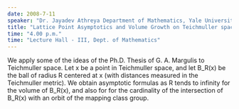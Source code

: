 ```yaml
---
date: 2008-7-11
speaker: "Dr. Jayadev Athreya Department of Mathematics, Yale University"
title: "Lattice Point Asymptotics and Volume Growth on Teichmuller space"
time: "4.00 p.m." 
time: "Lecture Hall - III, Dept. of Mathematics"
---
```

We apply some of the ideas of the Ph.D. Thesis of G. A. Margulis to
Teichmuller space. Let x be a point in Teichmuller space, and let
B_R(x) be the ball of radius R centered at x (with distances measured
in the Teichmuller metric). We obtain asymptotic formulas as R tends
to infinity for the volume of B_R(x), and also for for the
cardinality of the intersection of B_R(x) with an orbit of the
mapping class group.
